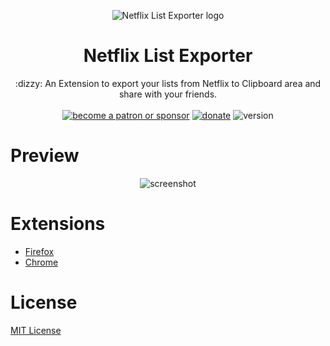 <p align="center"><img src="https://i.imgur.com/pTgqeTX.png" alt="Netflix List Exporter logo" /></p>
<h1 align="center">Netflix List Exporter</h1>
<p align="center">:dizzy: An Extension to export your lists from Netflix to Clipboard area and share with your friends.
<br><br>
<a href="https://www.patreon.com/daltonmenezes"><img src="https://img.shields.io/badge/become%20a-patron%20or%20sponsor-orange.svg" alt="become a patron or sponsor" /></a>
<a href="https://paypal.me/daltonmenezes"><img src="https://img.shields.io/badge/donate-paypal-green.svg" alt="donate" /></a>
<img src="https://img.shields.io/badge/version-v2.0.0-red.svg" alt="version"/>
</p>

# Preview
<p align="center"><img src="https://i.imgur.com/4PIyjbx.png" alt="screenshot"></p>

# Extensions
- [Firefox](https://addons.mozilla.org/pt-BR/firefox/addon/netflix-list-button-exporter/)
- [Chrome](https://github.com/daltonmenezes/netflix-list-exporter/blob/master/CHROME_INSTRUCTIONS.md)

# License
[MIT License](https://github.com/daltonmenezes/netflix-list-exporter/blob/master/LICENSE)


